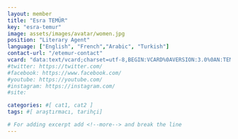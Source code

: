 ```yaml
---
layout: member
title: "Esra TEMÜR"
key: "esra-temur"
image: assets/images/avatar/women.jpg
position: "Literary Agent"
language: ["English", "French","Arabic", "Turkish"]
contact-url: "/etemur-contact"
vcard: "data:text/vcard;charset=utf-8,BEGIN:VCARD%0AVERSION:3.0%0AN:TEMÜR;Esra;;;%0AFN:Esra TEMÜR%0AORG:Mediterranean Agency%0ATITLE:Literary Agent%0ATEL;type=CELL:+905396696171%0AEMAIL:esra@mediterraneanagency.com%0AURL:https://mediterranean.agency/%0AEND:VCARD"
#twitter: https://twitter.com/
#facebook: https://www.facebook.com/
#youtube: https://youtube.com/
#instagram: https://instagram.com/
#site: 

categories: #[ cat1, cat2 ]
tags: #[ araştırmacı, tarihçi]

# For adding excerpt add <!--more--> and break the line
---
```

 
<!--more-->

